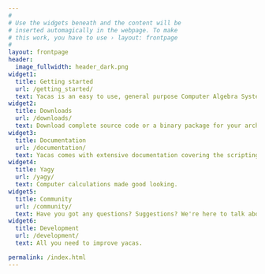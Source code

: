 ```yaml
---
#
# Use the widgets beneath and the content will be
# inserted automagically in the webpage. To make
# this work, you have to use › layout: frontpage
#
layout: frontpage
header:
  image_fullwidth: header_dark.png
widget1:
  title: Getting started
  url: /getting_started/
  text: Yacas is an easy to use, general purpose Computer Algebra System, a program for symbolic manipulation of mathematical expressions.
widget2:
  title: Downloads
  url: /downloads/
  text: Download complete source code or a binary package for your architecture.
widget3:
  title: Documentation
  url: /documentation/
  text: Yacas comes with extensive documentation covering the scripting language, the functionality that is already implemented in the system, and the algorithms used.
widget4:
  title: Yagy
  url: /yagy/
  text: Computer calculations made good looking.
widget5:
  title: Community
  url: /community/
  text: Have you got any questions? Suggestions? We're here to talk about yacas.
widget6:
  title: Development
  url: /development/
  text: All you need to improve yacas.

permalink: /index.html
---
```

